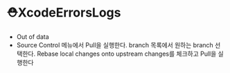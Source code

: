 # ⛑️XcodeErrorsLogs

- Out of data
- Source Control 메뉴에서 Pull을 실행한다.
branch 목록에서 원하는 branch 선택한다.
Rebase local changes onto upstream changes를 체크하고 Pull을 실행한다
